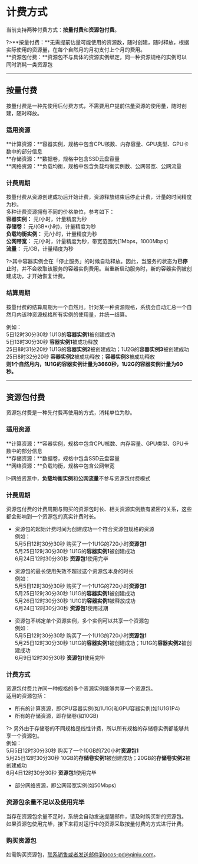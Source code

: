 # 计费方式
当前支持两种付费方式：**按量付费**和**资源包付费**。

?>**按量付费：**无需提前估量可能使用的资源数，随时创建，随时释放，根据实际使用的资源量，在每个自然月的月初支付上个月的费用。<br>
  **资源包付费：**资源包不与具体的资源实例绑定，同一种资源规格的实例可以同时消耗一类资源包
****
  
## 按量付费
按量付费是一种先使用后付费方式，不需要用户提前估量资源的使用量，随时创建，随时释放。

### 适用资源
**计算资源：**容器实例，规格中包含CPU核数、内存容量、GPU类型、GPU卡数中的部分信息<br>
**存储资源：**数据卷，规格中包含SSD云盘容量<br>
**网络资源：**负载均衡，规格中包含负载均衡实例数、公网带宽、公网流量<br>

### 计费周期
按量付费从资源创建成功后开始计费，资源释放结束后停止计费，计量的时间精度为秒。<br>
多种计费资源拥有不同的价格单位，参考如下：<br>
**容器实例：** 元/小时，计量精度为秒<br>
**存储卷：** 元/(GB\*小时)，计量精度为秒<br>
**负载均衡实例：** 元/小时，计量精度为秒<br>
**公网带宽：** 元/小时，计量精度为秒，带宽范围为[1Mbps，1000Mbps]<br>
**流量：** 元/GB，计量精度为秒<br>

?>其中容器实例会在「停止服务」的时候自动释放。因此，当服务的状态为**已停止**时，并不会收取该服务的容器实例费用。当重新启动服务时，新的容器实例被创建成功，才开始恢复计费。

### 结算周期
按量付费的结算周期为一个自然月。针对某一种资源规格，系统会自动汇总一个自然月内该种资源规格所有实例的使用量，并统一结算。<br>

例如：<br>
5日12时30分30秒 1U1G的**容器实例1**被创建成功<br>
5日13时30分30秒 **容器实例1**被成功释放<br>
25日8时31分20秒 1U1G的**容器实例2**被创建成功；1U2G的**容器实例3**被创建成功<br>
25日8时32分20秒 **容器实例2**被成功释放；**容器实例3**被成功释放<br>
**则1个自然月内，1U1G的容器实例计量为3660秒，1U2G的容器实例计量为60秒。**
***

## 资源包付费
资源包付费是一种先付费再使用的方式，消耗单位为秒。

### 适用资源
**计算资源：**容器实例，规格中包含CPU核数、内存容量、GPU类型、GPU卡数中的部分信息<br>
**存储资源：**数据卷，规格中包含SSD云盘容量<br>
**网络资源：**负载均衡，规格中包含公网带宽<br>

!>网络资源中，**负载均衡实例**和**公网流量**不参与资源包付费模式

### 计费周期
资源包付费的计费周期与购买的资源包时长、相关资源实例数有紧密的关系，这些都会影响到一个资源包的真实计费时长。<br>

- 资源包的起始计费时间为创建成功一个符合资源包规格的资源<br>
例如：<br>
5月5日12时30分30秒 购买了一个1U1G的720小时**资源包1**<br>
5月25日12时30分30秒 1U1G的**容器实例1**被创建成功<br>
6月24日12时30分30秒 **资源包1**使用完毕<br>

- 资源包的最长使用失效不超过这个资源包本身的时长<br>
例如：<br>
5月5日12时30分30秒 购买了一个1U1G的720小时**资源包1**<br>
5月25日12时30分30秒 1U1G的**容器实例1**被创建成功<br>
5月26日12时30分30秒 1U1G的**容器实例1**被释放成功<br>
6月24日12时30分30秒 **资源包1**使用过期<br>

- 资源包不绑定单个资源实例，多个实例可以共享一个资源包<br>
例如：<br>
5月5日12时30分30秒 购买了一个1U1G的720小时**资源包1**<br>
5月25日12时30分30秒 1U1G的**容器实例1**被创建成功；1U1G的**容器实例2**被创建成功<br>
6月9日12时30分30秒 **资源包1**使用完毕<br>

### 计费方式
资源包付费允许同一种规格的多个资源实例能够共享一个资源包。<br>
适用的资源包括：<br>
- 所有的计算资源，即CPU容器实例(如1U1G)和GPU容器实例(如1U1G1P4)
- 所有的存储资源，即存储卷(如10GB)<br>

?> 另外由于存储卷的不同规格是线性计费，所以所有规格的存储卷实例都能够共享一个资源包。<br>
例如：<br>
5月5日12时30分30秒 购买了一个10GB的720小时**资源包1**<br>
5月25日12时30分30秒 10GB的**存储卷实例1**被创建成功；20GB的**存储卷实例2**被创建成功<br>
6月4日12时30分30秒 **资源包1**使用完毕<br>

- 部分网络资源，即公网带宽实例(如50Mbps)

### 资源包余量不足以及使用完毕
当存在资源包余量不足时，系统会自动发送提醒邮件，请及时购买新的资源包。<br>
如果资源包使用完毕，接下来将对运行中的资源采取按量付费的方式进行计费。<br>

### 购买资源包
如需购买资源包，联系销售或者发送邮件到qcos-pd@qiniu.com。




